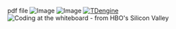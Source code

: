 pdf file
![Image](http://i.imgur.com/AjQIOik.jpg)
![Image](http://shutterstock.com/court-judgment-bid-auction-concepts-600w-1190551930.jpg)
[![TDengine](TDenginelogo.png)](https://www.taosdata.com)
![Coding at the whiteboard - from HBO's Silicon Valley](https://d3j2pkmjtin6ou.cloudfront.net/coding-at-the-whiteboard-silicon-valley.png)

